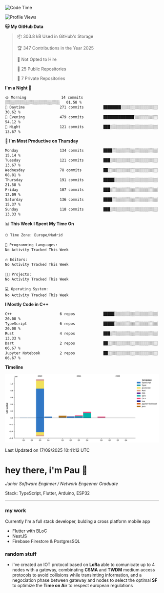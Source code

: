 <!--START_SECTION:waka-->
![Code Time](http://img.shields.io/badge/Code%20Time-0%20secs-blue)

![Profile Views](http://img.shields.io/badge/Profile%20Views-0-blue)

**🐱 My GitHub Data** 

> 📦 303.8 kB Used in GitHub's Storage 
 > 
> 🏆 347 Contributions in the Year 2025
 > 
> 🚫 Not Opted to Hire
 > 
> 📜 25 Public Repositories 
 > 
> 🔑 7 Private Repositories 
 > 
**I'm a Night 🦉** 

```text
🌞 Morning                14 commits          ░░░░░░░░░░░░░░░░░░░░░░░░░   01.58 % 
🌆 Daytime                271 commits         ████████░░░░░░░░░░░░░░░░░   30.62 % 
🌃 Evening                479 commits         ██████████████░░░░░░░░░░░   54.12 % 
🌙 Night                  121 commits         ███░░░░░░░░░░░░░░░░░░░░░░   13.67 % 
```
📅 **I'm Most Productive on Thursday** 

```text
Monday                   134 commits         ████░░░░░░░░░░░░░░░░░░░░░   15.14 % 
Tuesday                  121 commits         ███░░░░░░░░░░░░░░░░░░░░░░   13.67 % 
Wednesday                78 commits          ██░░░░░░░░░░░░░░░░░░░░░░░   08.81 % 
Thursday                 191 commits         █████░░░░░░░░░░░░░░░░░░░░   21.58 % 
Friday                   107 commits         ███░░░░░░░░░░░░░░░░░░░░░░   12.09 % 
Saturday                 136 commits         ████░░░░░░░░░░░░░░░░░░░░░   15.37 % 
Sunday                   118 commits         ███░░░░░░░░░░░░░░░░░░░░░░   13.33 % 
```


📊 **This Week I Spent My Time On** 

```text
🕑︎ Time Zone: Europe/Madrid

💬 Programming Languages: 
No Activity Tracked This Week

🔥 Editors: 
No Activity Tracked This Week

🐱‍💻 Projects: 
No Activity Tracked This Week

💻 Operating System: 
No Activity Tracked This Week
```

**I Mostly Code in C++** 

```text
C++                      6 repos             █████░░░░░░░░░░░░░░░░░░░░   20.00 % 
TypeScript               6 repos             █████░░░░░░░░░░░░░░░░░░░░   20.00 % 
Rust                     4 repos             ███░░░░░░░░░░░░░░░░░░░░░░   13.33 % 
Dart                     2 repos             ██░░░░░░░░░░░░░░░░░░░░░░░   06.67 % 
Jupyter Notebook         2 repos             ██░░░░░░░░░░░░░░░░░░░░░░░   06.67 % 
```



**Timeline**

![Lines of Code chart](https://raw.githubusercontent.com/paugarcia32/paugarcia32/main/assets/bar_graph.png)


 Last Updated on 17/09/2025 10:41:12 UTC
<!--END_SECTION:waka-->

# hey there, i'm Pau 👋

_Junior Software Engineer / Network Engeener Graduate_

Stack: TypeScript, Flutter, Arduino, ESP32

---

### my work

Currently I'm a full stack developer, bulding a cross platform mobile app

- Flutter with BLoC
- NestJS
- Firebase Firestore & PostgresSQL

### random stuff


- i've created an IOT protocol based on **LoRa** able to comunicate up to 4 nodes with a gateway, combinating **CSMA** and **TWDM** medium access protocols to avoid collisions while transimting information, and a negociation phase between gateway and nodes to select the optimal **SF** to optimize the **Time on Air** to respect european regulations
